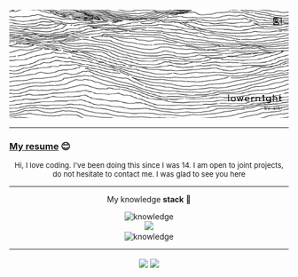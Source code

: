 ﻿<p align="center">
<img src="resources/banner_fnl.png" alt="banner">
</p>

---

### [My resume](https://github.com/lowern1ght/resume-lwnight) 😊

<p align="center" style="font-size: 13px">
Hi, I love coding. I've been doing this since I was 14.
I am open to joint projects,
do not hesitate to contact me. I was glad to see you here
</p>

---

<p align="center" style="font-size: 14px">My knowledge <strong>stack</strong> 🧠</p>

<p align="center">
  <img src="https://skillicons.dev/icons?i=cs,dotnet,cpp,cmake"  alt="knowledge"/> <br>
    <img src="https://skillicons.dev/icons?i=html,css,js,ts,react,tailwind,bootstrap,vite"/> <br>
    <img src="https://skillicons.dev/icons?i=docker,postgres,redis,rabbitmq,linux"  alt="knowledge"/>
</p>

---

<div align="center">
    <img height=300 align="center" src="https://github-readme-stats.vercel.app/api/top-langs/?username=lowern1ght&layout=donut-vertical" />
    <img height=300 align="center" src="https://github-readme-stats.vercel.app/api?username=lowern1ght&show=reviews,discussions_started,discussions_answered&show_icons=true&theme=graywhite"/>
</div>